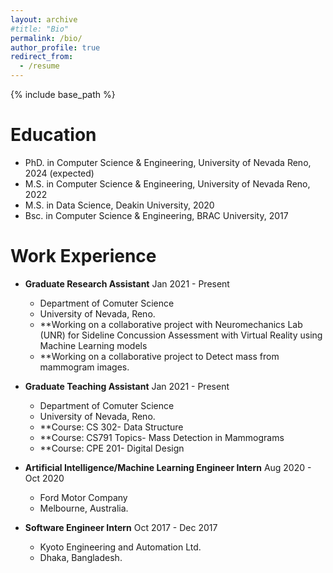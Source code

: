 ```yaml
---
layout: archive
#title: "Bio"
permalink: /bio/
author_profile: true
redirect_from:
  - /resume
---
```


{% include base_path %}

Education
======
* PhD. in Computer Science & Engineering, University of Nevada Reno, 2024 (expected)
* M.S. in Computer Science & Engineering, University of Nevada Reno, 2022
* M.S. in Data Science, Deakin University, 2020
* Bsc. in Computer Science & Engineering, BRAC University, 2017

Work Experience
======

* **Graduate Research Assistant** Jan 2021 - Present
  * Department of Comuter Science 
  * University of Nevada, Reno.
   * **Working on a collaborative project with Neuromechanics Lab (UNR) for Sideline Concussion Assessment with Virtual Reality using Machine Learning models
   * **Working on a collaborative project to Detect mass from mammogram images.

* **Graduate Teaching Assistant** Jan 2021 - Present
   * Department of Comuter Science 
   * University of Nevada, Reno.
    * **Course: CS 302- Data Structure
    * **Course: CS791 Topics- Mass Detection in Mammograms
    * **Course: CPE 201- Digital Design
    

* **Artificial Intelligence/Machine Learning Engineer Intern** Aug 2020 - Oct 2020
  * Ford Motor Company
  * Melbourne, Australia.

* **Software Engineer Intern** Oct 2017 - Dec 2017
  * Kyoto Engineering and Automation Ltd.
  * Dhaka, Bangladesh.

<!---

Online Certificates
=====
  * [Deep Learning Specialization,](https://www.coursera.org/account/accomplishments/specialization/NM9SMAJW9USM) deeplearning.ai
  * [Introduction to Data Science,](https://www.coursera.org/account/accomplishments/verify/XYQ25BJD9PA6) University of Michigan
  * [Applied Machine Learning in Python,](https://www.coursera.org/account/accomplishments/verify/LS77LUGT2WBK) University of Michigan


Voluntary Academic Duties
======
* **Reviewer**
  * IEEE Transaction on Medical Imaging
  * Medical Physics
  * Translational Vision Science & Technology
  * Biomedical Optics Express
  * 32nd British Machine Vision Virtual Conference (BMVC 2021)
  * Winter Conference on  Applications of Computer Vision (WACV 2022)
  * Winter Conference on  Applications of Computer Vision (WACV 2021)
  * 31st British Machine Vision Virtual Conference (BMVC 2020)

* **External Reviewer**
  * Sensors
  * International Conference on Robotics and Automation (ICRA 2019)

* **Mentor** June 2020 - August 2020
  * Research & Engineering Apprenticeship Program
  * US Army Educational Outreach Program.

* **Student Orgranizer**
  * 14th International Symposium on Visual Computing (ISVC) 2019

Countries visited (World)
===================
<iframe src="https://www.google.com/maps/d/embed?mid=14QlaGA9XWxLp-_7S_NxesmRvouCKec2g" width="640" height="480"></iframe>

States visited (Inside USA)
=====================
<iframe src="https://www.google.com/maps/d/embed?mid=1n_JHvjW-8TZIGU1UFSMssBHt0zeGC13n" width="640" height="480"></iframe>
-->
